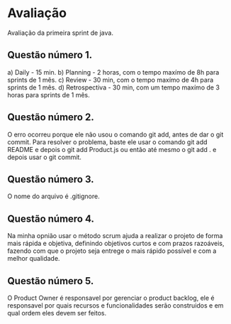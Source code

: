 # Avaliação
Avaliação da primeira sprint de java.

## Questão número 1.
a) Daily - 15 min.
b) Planning - 2 horas, com o tempo maxímo de 8h para sprints de 1 mês.
c) Review - 30 min, com o tempo maxímo de 4h para sprints de 1 mês.
d) Retrospectiva - 30 min, com um tempo maxímo de 3 horas para sprints de 1 mês.

## Questão número 2.
O erro ocorreu porque ele não usou o comando git add, antes de dar o git commit. Para resolver o problema, baste ele usar o comando git add README e depois o git add Product.js ou então até mesmo o git add . e depois usar o git commit.

## Questão número 3.
O nome do arquivo é .gitignore.

## Questão número 4.
Na minha opnião usar o método scrum ajuda a realizar o projeto de forma mais rápida e objetiva, definindo objetivos curtos e com prazos razoáveis, fazendo com que o projeto seja entrege o mais rápido possível e com a melhor qualidade.

## Questão número 5.
O Product Owner é responsavel por gerenciar o product backlog, ele é responsavel por quais recursos e funcionalidades serão construidos e em qual ordem eles devem ser feitos.
